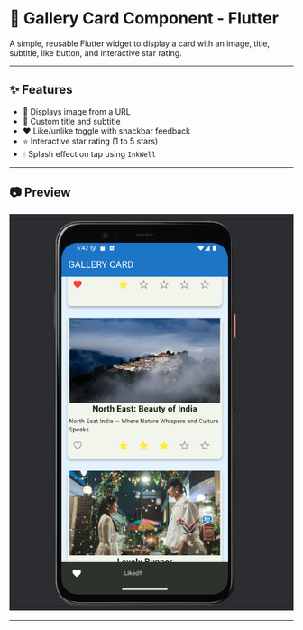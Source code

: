 # 📸 Gallery Card Component - Flutter

A simple, reusable Flutter widget to display a card with an image, title, subtitle, like button, and interactive star rating.

---

## ✨ Features

- 🌄 Displays image from a URL
- 📝 Custom title and subtitle
- ❤️ Like/unlike toggle with snackbar feedback
- ⭐ Interactive star rating (1 to 5 stars)
- 💧 Splash effect on tap using `InkWell`

---

## 📷 Preview

![Demo Screenshot](gallery.png) <!-- Replace with your own screenshot if needed -->

---

